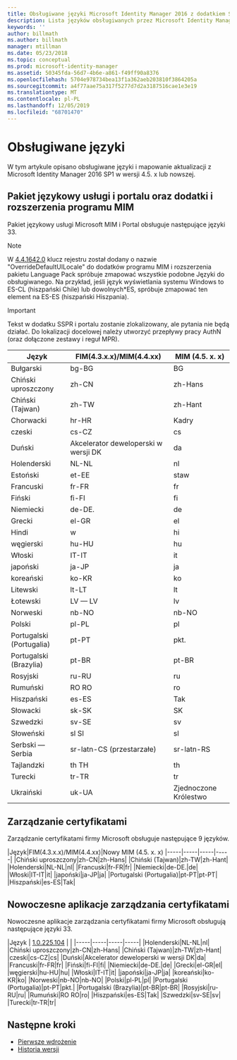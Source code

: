 ```yaml
---
title: Obsługiwane języki Microsoft Identity Manager 2016 z dodatkiem SP1 | Microsoft Docs
description: Lista języków obsługiwanych przez Microsoft Identity Manager 2016 z dodatkiem SP1.
keywords: ''
author: billmath
ms.author: billmath
manager: mtillman
ms.date: 05/23/2018
ms.topic: conceptual
ms.prod: microsoft-identity-manager
ms.assetid: 50345fda-56d7-4b6e-a861-f49ff90a8376
ms.openlocfilehash: 5704e978734bea13f1a362aeb203810f3864205a
ms.sourcegitcommit: a4f77aae75a317f5277d7d2a3187516cae1e3e19
ms.translationtype: MT
ms.contentlocale: pl-PL
ms.lasthandoff: 12/05/2019
ms.locfileid: "68701470"
---
```

# <a name="supported-languages"></a>Obsługiwane języki

W tym artykule opisano obsługiwane języki i mapowanie aktualizacji z Microsoft Identity Manager 2016 SP1 w wersji 4.5. x lub nowszej.

## <a name="mim-service-and-portal-and-add-ins-and-extensions-language-pack"></a>Pakiet językowy usługi i portalu oraz dodatki i rozszerzenia programu MIM 

Pakiet językowy usługi Microsoft MIM i Portal obsługuje następujące języki 33.  

> [!NOTE]
> W [4.4.1642.0](https://support.microsoft.com/en-us/help/4021562/hotfix-rollup-package-build-4-4-1642-0-is-available-for-microsoft) klucz rejestru został dodany o nazwie "OverrideDefaultUILocale" do dodatków programu MIM i rozszerzenia pakietu Language Pack spróbuje zmapować wszystkie podobne Języki do obsługiwanego. Na przykład, jeśli język wyświetlania systemu Windows to ES-CL (hiszpański Chile) lub dowolnych\*ES, spróbuje zmapować ten element na ES-ES (hiszpański Hiszpania).

> [!IMPORTANT]
> Tekst w dodatku SSPR i portalu zostanie zlokalizowany, ale pytania nie będą działać. Do lokalizacji docelowej należy utworzyć przepływy pracy AuthN (oraz dołączone zestawy i reguł MPR).

|       Język        | FIM(4.3.x.x)/MIM(4.4.xx) | MIM (4.5. x. x) |
|-----------------------|--------------------------|--------------|
|       Bułgarski       |          bg-BG           |      BG      |
| Chiński uproszczony  |          zh-CN           |   zh-Hans    |
|   Chiński (Tajwan)    |          zh-TW           |   zh-Hant    |
|       Chorwacki        |          hr-HR           |      Kadry      |
|         czeski         |          cs-CZ           |      cs      |
|        Duński         |          Akcelerator deweloperski w wersji DK           |      da      |
|         Holenderski         |          NL-NL           |      nl      |
|       Estoński        |          et-EE           |      staw      |
|        Francuski         |          fr-FR           |      fr      |
|        Fiński        |          fi-FI           |      fi      |
|        Niemiecki         |          de-DE.           |      de      |
|         Grecki         |          el-GR           |      el      |
|         Hindi         |          w           |      hi      |
|       węgierski       |          hu-HU           |      hu      |
|        Włoski        |          IT-IT           |      it      |
|       japoński        |          ja-JP           |      ja      |
|        koreański         |          ko-KR           |      ko      |
|      Litewski       |          lt-LT           |      lt      |
|        Łotewski        |          LV — LV           |      lv      |
|       Norweski       |          nb-NO           |    nb-NO     |
|        Polski         |          pl-PL           |      pl      |
| Portugalski (Portugalia) |          pt-PT           |      pkt.      |
|  Portugalski (Brazylia)  |          pt-BR           |    pt-BR     |
|        Rosyjski        |          ru-RU           |      ru      |
|       Rumuński        |          RO RO           |      ro      |
|        Hiszpański        |          es-ES           |      Tak      |
|        Słowacki         |          sk-SK           |      SK      |
|        Szwedzki        |          sv-SE           |      sv      |
|       Słoweński       |          sl SI           |      sl      |
|   Serbski — Serbia    |  sr-latn-CS (przestarzałe)  |  sr-latn-RS  |
|         Tajlandzki          |          th TH           |      th      |
|        Turecki        |          tr-TR           |      tr      |
|       Ukraiński       |          uk-UA           |      Zjednoczone Królestwo      |

## <a name="certificate-management"></a>Zarządzanie certyfikatami 
Zarządzanie certyfikatami firmy Microsoft obsługuje następujące 9 języków. 

|Język|FIM(4.3.x.x)/MIM(4.4.xx)|Nowy MIM (4.5. x. x)
|-----|-----|-----|-----|
|Chiński uproszczony|zh-CN|zh-Hans|
|Chiński (Tajwan)|zh-TW|zh-Hant|
|Holenderski|NL-NL|nl|
|Francuski|fr-FR|fr|
|Niemiecki|de-DE.|de|
|Włoski|IT-IT|it|
|japoński|ja-JP|ja|
|Portugalski (Portugalia)|pt-PT|pt-PT|
|Hiszpański|es-ES|Tak|

## <a name="certificate-management-modern-application"></a>Nowoczesne aplikacje zarządzania certyfikatami  
Nowoczesne aplikacje zarządzania certyfikatami firmy Microsoft obsługują następujące języki 33. 

|Język | [1.0.225.104](https://www.microsoft.com/en-us/download/details.aspx?id=54954) | |
|-----|-----|-----|-----|
|Holenderski|NL-NL|nl|
|Chiński uproszczony|zh-CN|zh-Hans|
|Chiński (Tajwan)|zh-TW|zh-Hant|
|czeski|cs-CZ|cs|
|Duński|Akcelerator deweloperski w wersji DK|da|
|Francuski|fr-FR|fr|
|Fiński|fi-FI|fi|
|Niemiecki|de-DE.|de|
|Grecki|el-GR|el|
|węgierski|hu-HU|hu|
|Włoski|IT-IT|it|
|japoński|ja-JP|ja|
|koreański|ko-KR|ko|
|Norweski|nb-NO|nb-NO|
|Polski|pl-PL|pl|
|Portugalski (Portugalia)|pt-PT|pkt.|
|Portugalski (Brazylia)|pt-BR|pt-BR|
|Rosyjski|ru-RU|ru|
|Rumuński|RO RO|ro|
|Hiszpański|es-ES|Tak|
|Szwedzki|sv-SE|sv|
|Turecki|tr-TR|tr|

## <a name="next-steps"></a>Następne kroki

- [Pierwsze wdrożenie](microsoft-identity-manager-deploy.md)
- [Historia wersji](reference/version-history.md)
